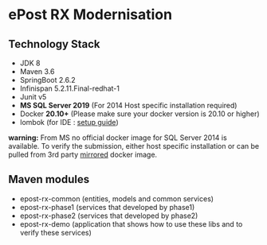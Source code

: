 # ePost RX Modernisation

## Technology Stack

- JDK 8
- Maven 3.6
- SpringBoot 2.6.2
- Infinispan 5.2.11.Final-redhat-1
- Junit v5
- **MS SQL Server 2019** (For 2014 Host specific installation required)
- Docker **20.10+**  (Please make sure your docker version is 20.10 or higher)
- lombok (for IDE : [setup guide](https://projectlombok.org/setup/overview))

<b>warning:</b> From MS no official docker image for SQL Server 2014 is available. To verify the submission, either host
specific installation or can be pulled from 3rd
party [mirrored](https://hub.docker.com/r/octopusdeploy/mssql-server-2014-express-windows) docker image.

## Maven modules

- epost-rx-common (entities, models and common services)
- epost-rx-phase1 (services that developed by phase1)
- epost-rx-phase2 (services that developed by phase2)
- epost-rx-demo (application that shows how to use these libs and to verify these services)
